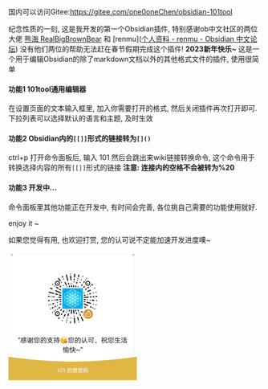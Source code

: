 国内可以访问Gitee:https://gitee.com/one0oneChen/obsidian-101tool

纪念性质的一刻, 这是我开发的第一个Obsidian插件, 特别感谢ob中文社区的两位大佬 
[熊海 RealBigBrownBear](https://forum-zh.obsidian.md/u/%E7%86%8A%E6%B5%B7) 和 [renmu]([个人资料 - renmu - Obsidian 中文论坛](https://forum-zh.obsidian.md/u/renmu/summary)) 没有他们两位的帮助无法赶在春节假期完成这个插件!
**2023新年快乐~**
这是一个用于编辑Obsidian的除了markdown文档以外的其他格式文件的插件, 使用很简单

#### 功能1 101tool通用编辑器
在设置页面的文本输入框里, 加入你需要打开的格式, 然后关闭插件再次打开即可. 下拉列表可以选择默认的语言和主题, 及时生效

#### 功能2 Obsidian内的`[[]]`形式的链接转为`[]()`
ctrl+p 打开命令面板后, 输入 101 然后会跳出来wiki链接转换命令,  这个命令用于转换选择内容的所有`[[]]`形式的链接 **注意: 连接内的空格不会被转为%20**

#### 功能3 开发中...
命令面板里其他功能正在开发中, 有时间会完善, 各位挑自己需要的功能使用就好.

enjoy it ~

如果您觉得有用, 也欢迎打赏, 您的认可说不定能加速开发进度噢~

<img src="src/鼓励.jpg" width="256" height="256">


